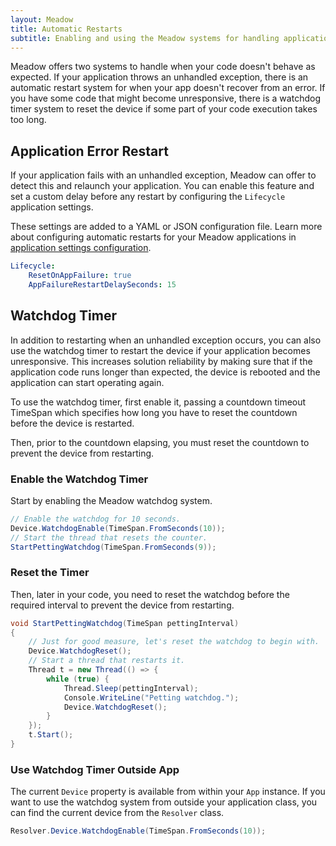 ```yaml
---
layout: Meadow
title: Automatic Restarts
subtitle: Enabling and using the Meadow systems for handling application crashes or unresponsiveness with automatic restarts and watchdog timers.
---
```


Meadow offers two systems to handle when your code doesn't behave as expected. If your application throws an unhandled exception, there is an automatic restart system for when your app doesn't recover from an error. If you have some code that might become unresponsive, there is a watchdog timer system to reset the device if some part of your code execution takes too long.

## Application Error Restart

If your application fails with an unhandled exception, Meadow can offer to detect this and relaunch your application. You can enable this feature and set a custom delay before any restart by configuring the `Lifecycle` application settings.

These settings are added to a YAML or JSON configuration file. Learn more about configuring automatic restarts for your Meadow applications in [application settings configuration](/Meadow/Meadow.OS/Configuration/Application_Settings_Configuration).

```yml
Lifecycle:
    ResetOnAppFailure: true
    AppFailureRestartDelaySeconds: 15
```

## Watchdog Timer

In addition to restarting when an unhandled exception occurs, you can also use the watchdog timer to restart the device if your application becomes unresponsive. This increases solution reliability by making sure that if the application code runs longer than expected, the device is rebooted and the application can start operating again.

To use the watchdog timer, first enable it, passing a countdown timeout TimeSpan which specifies how long you have to reset the countdown before the device is restarted.

Then, prior to the countdown elapsing, you must reset the countdown to prevent the device from restarting.

### Enable the Watchdog Timer

Start by enabling the Meadow watchdog system.

```csharp
// Enable the watchdog for 10 seconds.
Device.WatchdogEnable(TimeSpan.FromSeconds(10));
// Start the thread that resets the counter.
StartPettingWatchdog(TimeSpan.FromSeconds(9));
```

### Reset the Timer

Then, later in your code, you need to reset the watchdog before the required interval to prevent the device from restarting.

```csharp
void StartPettingWatchdog(TimeSpan pettingInterval)
{
    // Just for good measure, let's reset the watchdog to begin with.
    Device.WatchdogReset();
    // Start a thread that restarts it.
    Thread t = new Thread(() => {
        while (true) {
            Thread.Sleep(pettingInterval);
            Console.WriteLine("Petting watchdog.");
            Device.WatchdogReset();
        }
    });
    t.Start();
}
```

### Use Watchdog Timer Outside App

The current `Device` property is available from within your `App` instance. If you want to use the watchdog system from outside your application class, you can find the current device from the `Resolver` class.

```csharp
Resolver.Device.WatchdogEnable(TimeSpan.FromSeconds(10));
```

